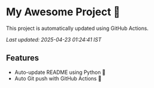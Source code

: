 # My Awesome Project 🚀

This project is automatically updated using GitHub Actions.

_Last updated: 2025-04-23 01:24:41 IST_

## Features
- Auto-update README using Python 🐍
- Auto Git push with GitHub Actions 🤖
